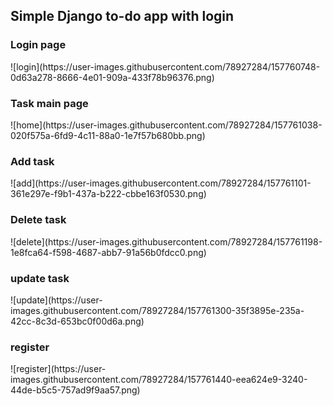 <h2>Simple Django to-do app with login</h2>

<h3>Login page</h3>
![login](https://user-images.githubusercontent.com/78927284/157760748-0d63a278-8666-4e01-909a-433f78b96376.png)

<h3>Task main page</h3>
![home](https://user-images.githubusercontent.com/78927284/157761038-020f575a-6fd9-4c11-88a0-1e7f57b680bb.png)

<h3>Add task</h3>
![add](https://user-images.githubusercontent.com/78927284/157761101-361e297e-f9b1-437a-b222-cbbe163f0530.png)

<h3>Delete task</h3>
![delete](https://user-images.githubusercontent.com/78927284/157761198-1e8fca64-f598-4687-abb7-91a56b0fdcc0.png)

<h3>update task</h3>
![update](https://user-images.githubusercontent.com/78927284/157761300-35f3895e-235a-42cc-8c3d-653bc0f00d6a.png)

<h3>register</h3>
![register](https://user-images.githubusercontent.com/78927284/157761440-eea624e9-3240-44de-b5c5-757ad9f9aa57.png)
